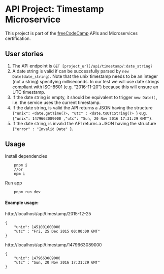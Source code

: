 
# API Project: Timestamp Microservice

This project is part of the [freeCodeCamp](http://freecodecamp.org) APIs and Microservices certification.


## User stories

1.  The API endpoint is `GET [project_url]/api/timestamp/:date_string?`
2.  A date string is valid if can be successfully parsed by `new Date(date_string)`. Note that the unix timestamp needs to be an integer (not a string) specifying milliseconds. In our test we will use date strings compliant with ISO-8601 (e.g. “2016-11-20”) because this will ensure an UTC timestamp.
3.  If the date string is empty, it should be equivalent to trigger `new Date()`, i.e. the service uses the current timestamp.
4.  If the date string, is valid the API returns a JSON having the structure `{"unix": <date.getTime()>, "utc" : <date.toUTCString()> }` e.g. `{"unix": 1479663089000 ,"utc": "Sun, 20 Nov 2016 17:31:29 GMT"}`.
5.  If the date string, is invalid the API returns a JSON having the structure `{"error" : "Invalid Date" }`.


## Usage

Install dependencies

```
    pnpm i
    //or
    npm i
```
Run app

```
    pnpm run dev
```

#### Example usage:

http://localhost/api/timestamp/2015-12-25

	{
        "unix": 1451001600000
        "utc" : "Fri, 25 Dec 2015 00:00:00 GMT"
    }


http://localhost/api/timestamp/1479663089000

	{
		"unix": 1479663089000
		"utc" : "Sun, 20 Nov 2016 17:31:29 GMT"
	}